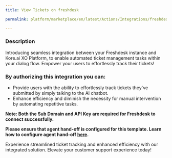 ```yaml
---
title: View Tickets on freshdesk

permalink: platform/marketplace/en/latest/Actions/Integrations/freshdesk_viewTickets

---
```


### Description

Introducing seamless integration between your Freshdesk instance and Kore.ai XO Platform, to enable automated ticket management tasks within your dialog flow. Empower your users to effortlessly track their tickets!

### By authorizing this integration you can:
- Provide users with the ability to effortlessly track tickets they've submitted by simply talking to the AI chatbot. 
- Enhance efficiency and diminish the necessity for manual intervention by automating repetitive tasks.

**Note: Both the Sub Domain and API Key are required for Freshdesk to connect successfully.** 

**Please ensure that agent hand-off is configured for this template. Learn how to configure agent hand-off [here](https://docs.kore.ai/xo/how-tos/build-a-banking-assistant/deploy-the-assistant/configure-an-agent-transfer/?h=agent+transfer).**

Experience streamlined ticket tracking and enhanced efficiency with our integrated solution. Elevate your customer support experience today!
